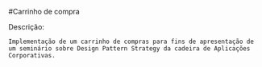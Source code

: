 #Carrinho de compra

Descrição:
	
	Implementação de um carrinho de compras para fins de apresentação de um seminário sobre Design Pattern Strategy da cadeira de Aplicações Corporativas.
